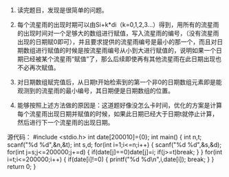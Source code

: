 1.  读完题目，发现是很简单的问题。

2.  每个流星雨的出现时期可以由Si+k*di（k=0,1,2,3...）得到，用所有的流星雨的出现时间对一个足够大的数组进行赋值，写入流星雨的编号，（没有流星雨出现的日期赋0即可），并且要求提供的流星雨编号是最小的那一个，而且对日期数组进行赋值的时候是按流星雨编号从小到大进行赋值的，说明如果一个日期已经被某个流星雨“赋值”了，那么后续即使再有其他流星雨在此日期出现也不必再次赋值。

3.  对日期数组赋完值后，从日期t开始检索到的第一个非0的日期数组元素即是能观测到的流星雨的最小编号，其日期便是日期数组的位置。

4.  能够按照上述方法做的原因是：这道题好像没怎么卡时间，优化的方案是计算每个流星雨出现日期并赋值的时候，如果此日期已经大于日期t就停止计算，然后进行下一个流星雨的出现日期。

源代码：
#include <stdio.h>
int date[200010]={0};
int main()
{
    int n,t;
    scanf("%d %d",&n,&t);
    int s,d;
    for(int i=1;i<=n;i++)
    {
        scanf("%d %d",&s,&d);
        for(int j=s;j<=200000;j+=d)
        {
            if(date[j]==0)date[j]=i;
            if(j>=t)break;
        }
    }
    for(int i=t;i<=200000;i++)
    {
        if(date[i]!=0)
        {
            printf("%d %d\n",i,date[i]);
            break;
        }
    }
    return 0;
}


